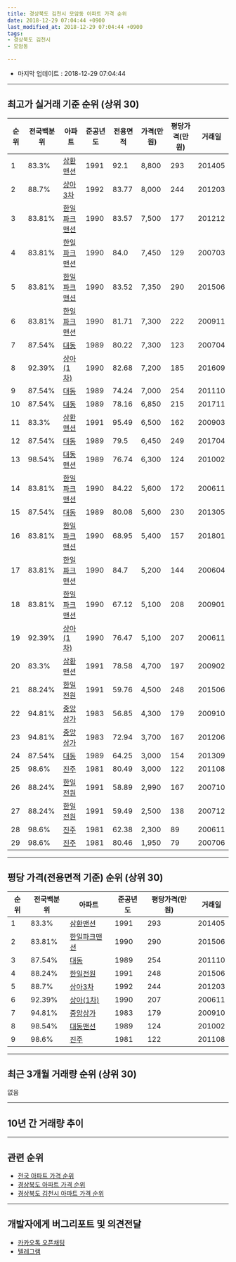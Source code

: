 ```yaml
---
title: 경상북도 김천시 모암동 아파트 가격 순위
date: 2018-12-29 07:04:44 +0900
last_modified_at: 2018-12-29 07:04:44 +0900
tags:
- 경상북도 김천시
- 모암동

---
```


* 마지막 업데이트 : 2018-12-29 07:04:44

---

## 최고가 실거래 기준 순위 (상위 30)


|순위|전국백분위|아파트|준공년도|전용면적|가격(만원)|평당가격(만원)|거래일|
|---|---|---|---|---|---|---|---|
|1|83.3%|[삼환맨션](https://search.naver.com/search.naver?query=%EA%B2%BD%EC%83%81%EB%B6%81%EB%8F%84+%EA%B9%80%EC%B2%9C%EC%8B%9C+%EB%AA%A8%EC%95%94%EB%8F%99+%EC%82%BC%ED%99%98%EB%A7%A8%EC%85%98)|1991|92.1|8,800|293|201405|
|2|88.7%|[상아3차](https://search.naver.com/search.naver?query=%EA%B2%BD%EC%83%81%EB%B6%81%EB%8F%84+%EA%B9%80%EC%B2%9C%EC%8B%9C+%EB%AA%A8%EC%95%94%EB%8F%99+%EC%83%81%EC%95%843%EC%B0%A8)|1992|83.77|8,000|244|201203|
|3|83.81%|[한일파크맨션](https://search.naver.com/search.naver?query=%EA%B2%BD%EC%83%81%EB%B6%81%EB%8F%84+%EA%B9%80%EC%B2%9C%EC%8B%9C+%EB%AA%A8%EC%95%94%EB%8F%99+%ED%95%9C%EC%9D%BC%ED%8C%8C%ED%81%AC%EB%A7%A8%EC%85%98)|1990|83.57|7,500|177|201212|
|4|83.81%|[한일파크맨션](https://search.naver.com/search.naver?query=%EA%B2%BD%EC%83%81%EB%B6%81%EB%8F%84+%EA%B9%80%EC%B2%9C%EC%8B%9C+%EB%AA%A8%EC%95%94%EB%8F%99+%ED%95%9C%EC%9D%BC%ED%8C%8C%ED%81%AC%EB%A7%A8%EC%85%98)|1990|84.0|7,450|129|200703|
|5|83.81%|[한일파크맨션](https://search.naver.com/search.naver?query=%EA%B2%BD%EC%83%81%EB%B6%81%EB%8F%84+%EA%B9%80%EC%B2%9C%EC%8B%9C+%EB%AA%A8%EC%95%94%EB%8F%99+%ED%95%9C%EC%9D%BC%ED%8C%8C%ED%81%AC%EB%A7%A8%EC%85%98)|1990|83.52|7,350|290|201506|
|6|83.81%|[한일파크맨션](https://search.naver.com/search.naver?query=%EA%B2%BD%EC%83%81%EB%B6%81%EB%8F%84+%EA%B9%80%EC%B2%9C%EC%8B%9C+%EB%AA%A8%EC%95%94%EB%8F%99+%ED%95%9C%EC%9D%BC%ED%8C%8C%ED%81%AC%EB%A7%A8%EC%85%98)|1990|81.71|7,300|222|200911|
|7|87.54%|[대동](https://search.naver.com/search.naver?query=%EA%B2%BD%EC%83%81%EB%B6%81%EB%8F%84+%EA%B9%80%EC%B2%9C%EC%8B%9C+%EB%AA%A8%EC%95%94%EB%8F%99+%EB%8C%80%EB%8F%99)|1989|80.22|7,300|123|200704|
|8|92.39%|[상아(1차)](https://search.naver.com/search.naver?query=%EA%B2%BD%EC%83%81%EB%B6%81%EB%8F%84+%EA%B9%80%EC%B2%9C%EC%8B%9C+%EB%AA%A8%EC%95%94%EB%8F%99+%EC%83%81%EC%95%84%281%EC%B0%A8%29)|1990|82.68|7,200|185|201609|
|9|87.54%|[대동](https://search.naver.com/search.naver?query=%EA%B2%BD%EC%83%81%EB%B6%81%EB%8F%84+%EA%B9%80%EC%B2%9C%EC%8B%9C+%EB%AA%A8%EC%95%94%EB%8F%99+%EB%8C%80%EB%8F%99)|1989|74.24|7,000|254|201110|
|10|87.54%|[대동](https://search.naver.com/search.naver?query=%EA%B2%BD%EC%83%81%EB%B6%81%EB%8F%84+%EA%B9%80%EC%B2%9C%EC%8B%9C+%EB%AA%A8%EC%95%94%EB%8F%99+%EB%8C%80%EB%8F%99)|1989|78.16|6,850|215|201711|
|11|83.3%|[삼환맨션](https://search.naver.com/search.naver?query=%EA%B2%BD%EC%83%81%EB%B6%81%EB%8F%84+%EA%B9%80%EC%B2%9C%EC%8B%9C+%EB%AA%A8%EC%95%94%EB%8F%99+%EC%82%BC%ED%99%98%EB%A7%A8%EC%85%98)|1991|95.49|6,500|162|200903|
|12|87.54%|[대동](https://search.naver.com/search.naver?query=%EA%B2%BD%EC%83%81%EB%B6%81%EB%8F%84+%EA%B9%80%EC%B2%9C%EC%8B%9C+%EB%AA%A8%EC%95%94%EB%8F%99+%EB%8C%80%EB%8F%99)|1989|79.5|6,450|249|201704|
|13|98.54%|[대동맨션](https://search.naver.com/search.naver?query=%EA%B2%BD%EC%83%81%EB%B6%81%EB%8F%84+%EA%B9%80%EC%B2%9C%EC%8B%9C+%EB%AA%A8%EC%95%94%EB%8F%99+%EB%8C%80%EB%8F%99%EB%A7%A8%EC%85%98)|1989|76.74|6,300|124|201002|
|14|83.81%|[한일파크맨션](https://search.naver.com/search.naver?query=%EA%B2%BD%EC%83%81%EB%B6%81%EB%8F%84+%EA%B9%80%EC%B2%9C%EC%8B%9C+%EB%AA%A8%EC%95%94%EB%8F%99+%ED%95%9C%EC%9D%BC%ED%8C%8C%ED%81%AC%EB%A7%A8%EC%85%98)|1990|84.22|5,600|172|200611|
|15|87.54%|[대동](https://search.naver.com/search.naver?query=%EA%B2%BD%EC%83%81%EB%B6%81%EB%8F%84+%EA%B9%80%EC%B2%9C%EC%8B%9C+%EB%AA%A8%EC%95%94%EB%8F%99+%EB%8C%80%EB%8F%99)|1989|80.08|5,600|230|201305|
|16|83.81%|[한일파크맨션](https://search.naver.com/search.naver?query=%EA%B2%BD%EC%83%81%EB%B6%81%EB%8F%84+%EA%B9%80%EC%B2%9C%EC%8B%9C+%EB%AA%A8%EC%95%94%EB%8F%99+%ED%95%9C%EC%9D%BC%ED%8C%8C%ED%81%AC%EB%A7%A8%EC%85%98)|1990|68.95|5,400|157|201801|
|17|83.81%|[한일파크맨션](https://search.naver.com/search.naver?query=%EA%B2%BD%EC%83%81%EB%B6%81%EB%8F%84+%EA%B9%80%EC%B2%9C%EC%8B%9C+%EB%AA%A8%EC%95%94%EB%8F%99+%ED%95%9C%EC%9D%BC%ED%8C%8C%ED%81%AC%EB%A7%A8%EC%85%98)|1990|84.7|5,200|144|200604|
|18|83.81%|[한일파크맨션](https://search.naver.com/search.naver?query=%EA%B2%BD%EC%83%81%EB%B6%81%EB%8F%84+%EA%B9%80%EC%B2%9C%EC%8B%9C+%EB%AA%A8%EC%95%94%EB%8F%99+%ED%95%9C%EC%9D%BC%ED%8C%8C%ED%81%AC%EB%A7%A8%EC%85%98)|1990|67.12|5,100|208|200901|
|19|92.39%|[상아(1차)](https://search.naver.com/search.naver?query=%EA%B2%BD%EC%83%81%EB%B6%81%EB%8F%84+%EA%B9%80%EC%B2%9C%EC%8B%9C+%EB%AA%A8%EC%95%94%EB%8F%99+%EC%83%81%EC%95%84%281%EC%B0%A8%29)|1990|76.47|5,100|207|200611|
|20|83.3%|[삼환맨션](https://search.naver.com/search.naver?query=%EA%B2%BD%EC%83%81%EB%B6%81%EB%8F%84+%EA%B9%80%EC%B2%9C%EC%8B%9C+%EB%AA%A8%EC%95%94%EB%8F%99+%EC%82%BC%ED%99%98%EB%A7%A8%EC%85%98)|1991|78.58|4,700|197|200902|
|21|88.24%|[한일전원](https://search.naver.com/search.naver?query=%EA%B2%BD%EC%83%81%EB%B6%81%EB%8F%84+%EA%B9%80%EC%B2%9C%EC%8B%9C+%EB%AA%A8%EC%95%94%EB%8F%99+%ED%95%9C%EC%9D%BC%EC%A0%84%EC%9B%90)|1991|59.76|4,500|248|201506|
|22|94.81%|[중앙상가](https://search.naver.com/search.naver?query=%EA%B2%BD%EC%83%81%EB%B6%81%EB%8F%84+%EA%B9%80%EC%B2%9C%EC%8B%9C+%EB%AA%A8%EC%95%94%EB%8F%99+%EC%A4%91%EC%95%99%EC%83%81%EA%B0%80)|1983|56.85|4,300|179|200910|
|23|94.81%|[중앙상가](https://search.naver.com/search.naver?query=%EA%B2%BD%EC%83%81%EB%B6%81%EB%8F%84+%EA%B9%80%EC%B2%9C%EC%8B%9C+%EB%AA%A8%EC%95%94%EB%8F%99+%EC%A4%91%EC%95%99%EC%83%81%EA%B0%80)|1983|72.94|3,700|167|201206|
|24|87.54%|[대동](https://search.naver.com/search.naver?query=%EA%B2%BD%EC%83%81%EB%B6%81%EB%8F%84+%EA%B9%80%EC%B2%9C%EC%8B%9C+%EB%AA%A8%EC%95%94%EB%8F%99+%EB%8C%80%EB%8F%99)|1989|64.25|3,000|154|201309|
|25|98.6%|[진주](https://search.naver.com/search.naver?query=%EA%B2%BD%EC%83%81%EB%B6%81%EB%8F%84+%EA%B9%80%EC%B2%9C%EC%8B%9C+%EB%AA%A8%EC%95%94%EB%8F%99+%EC%A7%84%EC%A3%BC)|1981|80.49|3,000|122|201108|
|26|88.24%|[한일전원](https://search.naver.com/search.naver?query=%EA%B2%BD%EC%83%81%EB%B6%81%EB%8F%84+%EA%B9%80%EC%B2%9C%EC%8B%9C+%EB%AA%A8%EC%95%94%EB%8F%99+%ED%95%9C%EC%9D%BC%EC%A0%84%EC%9B%90)|1991|58.89|2,990|167|200710|
|27|88.24%|[한일전원](https://search.naver.com/search.naver?query=%EA%B2%BD%EC%83%81%EB%B6%81%EB%8F%84+%EA%B9%80%EC%B2%9C%EC%8B%9C+%EB%AA%A8%EC%95%94%EB%8F%99+%ED%95%9C%EC%9D%BC%EC%A0%84%EC%9B%90)|1991|59.49|2,500|138|200712|
|28|98.6%|[진주](https://search.naver.com/search.naver?query=%EA%B2%BD%EC%83%81%EB%B6%81%EB%8F%84+%EA%B9%80%EC%B2%9C%EC%8B%9C+%EB%AA%A8%EC%95%94%EB%8F%99+%EC%A7%84%EC%A3%BC)|1981|62.38|2,300|89|200611|
|29|98.6%|[진주](https://search.naver.com/search.naver?query=%EA%B2%BD%EC%83%81%EB%B6%81%EB%8F%84+%EA%B9%80%EC%B2%9C%EC%8B%9C+%EB%AA%A8%EC%95%94%EB%8F%99+%EC%A7%84%EC%A3%BC)|1981|80.46|1,950|79|200706|


---

## 평당 가격(전용면적 기준) 순위 (상위 30)


|순위|전국백분위|아파트|준공년도|평당가격(만원)|거래일|
|---|---|---|---|---|---|
|1|83.3%|[삼환맨션](https://search.naver.com/search.naver?query=%EA%B2%BD%EC%83%81%EB%B6%81%EB%8F%84+%EA%B9%80%EC%B2%9C%EC%8B%9C+%EB%AA%A8%EC%95%94%EB%8F%99+%EC%82%BC%ED%99%98%EB%A7%A8%EC%85%98)|1991|293|201405|
|2|83.81%|[한일파크맨션](https://search.naver.com/search.naver?query=%EA%B2%BD%EC%83%81%EB%B6%81%EB%8F%84+%EA%B9%80%EC%B2%9C%EC%8B%9C+%EB%AA%A8%EC%95%94%EB%8F%99+%ED%95%9C%EC%9D%BC%ED%8C%8C%ED%81%AC%EB%A7%A8%EC%85%98)|1990|290|201506|
|3|87.54%|[대동](https://search.naver.com/search.naver?query=%EA%B2%BD%EC%83%81%EB%B6%81%EB%8F%84+%EA%B9%80%EC%B2%9C%EC%8B%9C+%EB%AA%A8%EC%95%94%EB%8F%99+%EB%8C%80%EB%8F%99)|1989|254|201110|
|4|88.24%|[한일전원](https://search.naver.com/search.naver?query=%EA%B2%BD%EC%83%81%EB%B6%81%EB%8F%84+%EA%B9%80%EC%B2%9C%EC%8B%9C+%EB%AA%A8%EC%95%94%EB%8F%99+%ED%95%9C%EC%9D%BC%EC%A0%84%EC%9B%90)|1991|248|201506|
|5|88.7%|[상아3차](https://search.naver.com/search.naver?query=%EA%B2%BD%EC%83%81%EB%B6%81%EB%8F%84+%EA%B9%80%EC%B2%9C%EC%8B%9C+%EB%AA%A8%EC%95%94%EB%8F%99+%EC%83%81%EC%95%843%EC%B0%A8)|1992|244|201203|
|6|92.39%|[상아(1차)](https://search.naver.com/search.naver?query=%EA%B2%BD%EC%83%81%EB%B6%81%EB%8F%84+%EA%B9%80%EC%B2%9C%EC%8B%9C+%EB%AA%A8%EC%95%94%EB%8F%99+%EC%83%81%EC%95%84%281%EC%B0%A8%29)|1990|207|200611|
|7|94.81%|[중앙상가](https://search.naver.com/search.naver?query=%EA%B2%BD%EC%83%81%EB%B6%81%EB%8F%84+%EA%B9%80%EC%B2%9C%EC%8B%9C+%EB%AA%A8%EC%95%94%EB%8F%99+%EC%A4%91%EC%95%99%EC%83%81%EA%B0%80)|1983|179|200910|
|8|98.54%|[대동맨션](https://search.naver.com/search.naver?query=%EA%B2%BD%EC%83%81%EB%B6%81%EB%8F%84+%EA%B9%80%EC%B2%9C%EC%8B%9C+%EB%AA%A8%EC%95%94%EB%8F%99+%EB%8C%80%EB%8F%99%EB%A7%A8%EC%85%98)|1989|124|201002|
|9|98.6%|[진주](https://search.naver.com/search.naver?query=%EA%B2%BD%EC%83%81%EB%B6%81%EB%8F%84+%EA%B9%80%EC%B2%9C%EC%8B%9C+%EB%AA%A8%EC%95%94%EB%8F%99+%EC%A7%84%EC%A3%BC)|1981|122|201108|


---

## 최근 3개월 거래량 순위 (상위 30)

없음

---

## 10년 간 거래량 추이


<div style="width:100%;">
    <canvas id="deal_progress" height="250"></canvas>
</div>

<script>
new Chart(document.getElementById("deal_progress"), {
    type: 'line',
    data: {
        labels: ['200812','200901','200902','200903','200904','200905','200906','200907','200908','200909','200910','200911','200912','201001','201002','201003','201004','201005','201006','201007','201008','201009','201010','201011','201012','201101','201102','201103','201104','201105','201106','201107','201108','201109','201110','201111','201112','201201','201202','201203','201204','201205','201206','201207','201208','201209','201210','201211','201212','201301','201302','201303','201304','201305','201306','201307','201308','201309','201310','201311','201312','201401','201402','201403','201404','201405','201406','201407','201408','201409','201410','201411','201412','201501','201502','201503','201504','201505','201506','201507','201508','201509','201510','201511','201512','201601','201602','201603','201604','201605','201606','201607','201608','201609','201610','201611','201612','201701','201702','201703','201704','201705','201706','201707','201708','201709','201710','201711','201712','201801','201802','201803','201804','201805','201806','201807','201808','201809','201810','201811','201812'],
        datasets: [{
            label: '실거래 수',
            pointRadius: 1,
            data: [0, 1, 3, 1, 0, 1, 0, 0, 0, 0, 2, 2, 0, 2, 3, 0, 1, 0, 0, 1, 1, 0, 1, 0, 1, 2, 1, 4, 0, 0, 0, 0, 2, 2, 1, 0, 1, 1, 0, 1, 0, 1, 2, 1, 0, 0, 0, 0, 1, 0, 0, 1, 0, 1, 0, 0, 0, 3, 0, 3, 1, 1, 0, 2, 0, 1, 0, 0, 1, 0, 1, 0, 2, 0, 3, 0, 0, 0, 3, 1, 1, 2, 0, 0, 0, 0, 1, 0, 0, 2, 0, 0, 0, 1, 1, 0, 0, 0, 0, 0, 1, 0, 0, 0, 0, 0, 0, 1, 0, 2, 0, 0, 0, 0, 0, 0, 0, 0, 0, 0, 0],
            borderColor: "rgba(255, 201, 14, 1)",
            backgroundColor: "rgba(255, 201, 14, 0.5)",
            fill: true,
        }]
    },
    options: {
        responsive: true,
        title: {
            display: true,
            text: '10년간 거래량 추이'
        },
        tooltips: {
            mode: 'index',
            intersect: false,
        },
        hover: {
            mode: 'nearest',
            intersect: true
        },
        scales: {
            xAxes: [{
                display: true,
                scaleLabel: {
                    display: true,
                    labelString: '년/월'
                }
            }],
            yAxes: [{
                display: true,
                ticks: {
                    suggestedMin: 0,
                },
                scaleLabel: {
                    display: true,
                    labelString: '실거래 수'
                }
            }]
        }
    }
});

</script>


---

## 관련 순위

- [전국 아파트 가격 순위](https://inasie.github.io/apt-ranking/전국)
- [경상북도 아파트 가격 순위](https://inasie.github.io/apt-ranking/경상북도)
- [경상북도 김천시 아파트 가격 순위](https://inasie.github.io/apt-ranking/경상북도-김천시)


---

## 개발자에게 버그리포트 및 의견전달

- [카카오톡 오픈채팅](https://open.kakao.com/o/gLJUAP4)
- [텔레그램](https://t.me/inasie)

